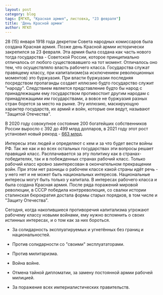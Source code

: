 ```yaml
---
layout: post
category: blog
tags: [МГКП, "Красная армия", листовка, "23 февраля"]
title: 'День Красной армии'
author: МГКП
---
```


28 (15) января 1918 года декретом Совета народных комиссаров была создана Красная армия. Позже день Красной армии исторически закрепился за 23 февраля. Эта армия была создана как часть нового тогда государства - Советской России, которое принципиально отличалось от любого существовавшего на тот момент. Отличалось оно тем, что осуществляло власть рабочего класса. Государства служат правящему классу, при капитализме(за исключением революционных моментов) это буржуазия. При власти буржуазии последняя посредством пропаганды создает иллюзию будто государство служит "народу". Следствием является представление будто бы народ с принадлежащим ему государством противостоит другим народам с принадлежащими им государствами, а вовсе не буржуазия разных стран борется за место на рынке. Эту иллюзию, маскирующую характер государств, их армий и войн, которые они ведут, называют "Защитой Отечества".

В 2020 году совокупное состояние 200 богатейших собственников России выросло с 392 до 499 млрд долларов,  в 2021 году этот рост установил новый рекорд - [663 млрд](https://www.forbes.ru/rating/426935-200-bogateyshih-biznesmenov-rossii-2021-reyting-forbes).

Интересы этих людей и определяют с кем и за что будет вести войны РФ. Так же как и во всех остальных государствах эти вопросы решает правящий класс. Расплачивается за эту политику как в странах-победителях, так и в побежденных странах рабочий класс. Только рабочий класс кровно заинтересован в окончательном прекращении войн. При этом нет разницы о рабочем классе какой страны идёт речь - у него нет и не может быть национальных интересов. Национальные интересы могут быть только у капитала. В интересах рабочего класса и была создана Красная армия. После ряда поражений мировой революции, в СССР победила контрреволюция,  со свалки истории сталинская бюрократия достала формы старых порядков, в том числе и "Защиту Отечества". 

Сегодня, когда накопившиеся противоречия капитализма угрожают рабочему классу новыми войнами, ему нужно вспомнить о своих истинных интересах, и о том как за них бороться.

* За солидарность эксплуатируемых и угнетённых без границ и национальностей.

* Против солидарности со "своими" эксплуататорами.

* Против милитаризма.

* Война войне.

* Отмена тайной дипломатии, за замену постоянной армии рабочей милицией.

* За поражение всех империалистических правительств.